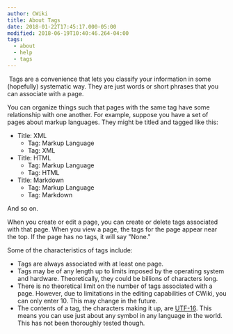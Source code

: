 ```yaml
---
author: CWiki
title: About Tags
date: 2018-01-22T17:45:17.000-05:00
modified: 2018-06-19T10:40:46.264-04:00
tags:
  - about
  - help
  - tags
---
```


​
Tags are a convenience that lets you classify your information in some (hopefully) systematic way. They are just words or short phrases that you can associate with a page.

You can organize things such that pages with the same tag have some relationship with one another. For example, suppose you have a set of pages about markup languages. They might be titled and tagged like this:

- Title: XML
	- Tag: Markup Language
	- Tag: XML
- Title: HTML
	- Tag: Markup Language
	- Tag: HTML
- Title: Markdown
	- Tag: Markup Language
	- Tag: Markdown

And so on.

When you create or edit a page, you can create or delete tags associated with that page. When you view a page, the tags for the page appear near the top. If the page has no tags, it will say "None."

Some of the characteristics of tags include:

- Tags are always associated with at least one page.
- Tags may be of any length up to limits imposed by the operating system and hardware.  Theoretically, they could be billions of characters long.
- There is no theoretical limit on the number of tags associated with a page. However, due to limitations in the editing capabilities of CWiki, you can only enter 10. This may change in the future.
- The contents of a tag, the characters making it up, are [UTF-16](https://en.wikipedia.org/wiki/UTF-16). This means you can use just about any symbol in any language in the world. This has not been thoroughly tested though.